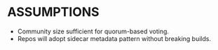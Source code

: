 # ASSUMPTIONS
- Community size sufficient for quorum-based voting.
- Repos will adopt sidecar metadata pattern without breaking builds.


